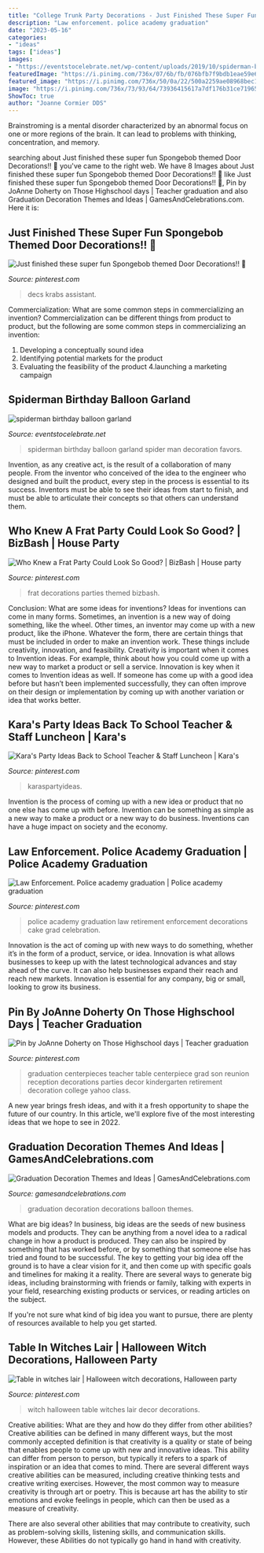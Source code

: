 ```yaml
---
title: "College Trunk Party Decorations - Just Finished These Super Fun Spongebob Themed Door Decorations!! 🍍"
description: "Law enforcement. police academy graduation"
date: "2023-05-16"
categories:
- "ideas"
tags: ["ideas"]
images:
- "https://eventstocelebrate.net/wp-content/uploads/2019/10/spiderman-birthday-balloon-garland.jpeg"
featuredImage: "https://i.pinimg.com/736x/07/6b/fb/076bfb7f9bdb1eae59e67a68988b150b--sleepy-hollow-garage.jpg"
featured_image: "https://i.pinimg.com/736x/50/0a/22/500a2259ae08968bec1d355b09dc8ce8--centrepiece-ideas-book-centerpieces.jpg"
image: "https://i.pinimg.com/736x/73/93/64/73936415617a7df176b31ce719658d85.jpg"
ShowToc: true
author: "Joanne Cormier DDS"
---
```



Brainstroming is a mental disorder characterized by an abnormal focus on one or more regions of the brain. It can lead to problems with thinking, concentration, and memory.

	

		
searching about Just finished these super fun Spongebob themed Door Decorations!! 🍍 you've came to the right web. We have 8 Images about Just finished these super fun Spongebob themed Door Decorations!! 🍍 like Just finished these super fun Spongebob themed Door Decorations!! 🍍, Pin by JoAnne Doherty on Those Highschool days | Teacher graduation and also Graduation Decoration Themes and Ideas | GamesAndCelebrations.com. Here it is:
		
    
## Just Finished These Super Fun Spongebob Themed Door Decorations!! 🍍

<img loading=lazy src="https://i.pinimg.com/736x/73/93/64/73936415617a7df176b31ce719658d85.jpg" onerror="this.onerror=null;this.src='https://tse3.mm.bing.net/th?id=OIP._hMIu8vFqkG-nSM1JkASkgHaJ3&amp;pid=15.1';" alt="Just finished these super fun Spongebob themed Door Decorations!! 🍍">

_Source: pinterest.com_

>decs krabs assistant. 

	

Commercialization: What are some common steps in commercializing an invention?
Commercialization can be different things from product to product, but the following are some common steps in commercializing an invention:
1. Developing a conceptually sound idea 
2. Identifying potential markets for the product 
3. Evaluating the feasibility of the product 
4.launching a marketing campaign 

    
## Spiderman Birthday Balloon Garland

<img loading=lazy src="https://eventstocelebrate.net/wp-content/uploads/2019/10/spiderman-birthday-balloon-garland.jpeg" onerror="this.onerror=null;this.src='https://tse4.mm.bing.net/th?id=OIP.ZWYtiawbOqA5UV7xTpOM4gHaJ4&amp;pid=15.1';" alt="spiderman birthday balloon garland">

_Source: eventstocelebrate.net_

>spiderman birthday balloon garland spider man decoration favors. 

	

Invention, as any creative act, is the result of a collaboration of many people. From the inventor who conceived of the idea to the engineer who designed and built the product, every step in the process is essential to its success. Inventors must be able to see their ideas from start to finish, and must be able to articulate their concepts so that others can understand them.

    
## Who Knew A Frat Party Could Look So Good? | BizBash | House Party

<img loading=lazy src="https://i.pinimg.com/736x/a2/e8/4d/a2e84de328473091e4fdfc76df1a6e0f.jpg" onerror="this.onerror=null;this.src='https://tse2.mm.bing.net/th?id=OIP.wEcZ52TcaCMzoOEp8LzedgHaLK&amp;pid=15.1';" alt="Who Knew a Frat Party Could Look So Good? | BizBash | House party">

_Source: pinterest.com_

>frat decorations parties themed bizbash. 

	

Conclusion: What are some ideas for inventions?
Ideas for inventions can come in many forms. Sometimes, an invention is a new way of doing something, like the wheel. Other times, an inventor may come up with a new product, like the iPhone. Whatever the form, there are certain things that must be included in order to make an invention work. These things include creativity, innovation, and feasibility. 
Creativity is important when it comes to Invention ideas. For example, think about how you could come up with a new way to market a product or sell a service. Innovation is key when it comes to Invention ideas as well. If someone has come up with a good idea before but hasn’t been implemented successfully, they can often improve on their design or implementation by coming up with another variation or idea that works better.

    
## Kara&#039;s Party Ideas Back To School Teacher &amp; Staff Luncheon | Kara&#039;s

<img loading=lazy src="https://i.pinimg.com/736x/c5/7d/a0/c57da04424797a4201a34098d9dc2952.jpg" onerror="this.onerror=null;this.src='https://tse3.mm.bing.net/th?id=OIP.ORihYdN0k0Z3wUEEP2MGOAHaJ3&amp;pid=15.1';" alt="Kara&#039;s Party Ideas Back to School Teacher &amp; Staff Luncheon | Kara&#039;s">

_Source: pinterest.com_

>karaspartyideas. 

	

Invention is the process of coming up with a new idea or product that no one else has come up with before. Invention can be something as simple as a new way to make a product or a new way to do business. Inventions can have a huge impact on society and the economy.

    
## Law Enforcement. Police Academy Graduation | Police Academy Graduation

<img loading=lazy src="https://i.pinimg.com/736x/68/34/87/683487bca2a16491952ed7147705d19f--police-academy-party-police-party.jpg" onerror="this.onerror=null;this.src='https://tse3.mm.bing.net/th?id=OIP.kfBjPcuBIZAMx3H5TXHXEQHaNJ&amp;pid=15.1';" alt="Law Enforcement. Police academy graduation | Police academy graduation">

_Source: pinterest.com_

>police academy graduation law retirement enforcement decorations cake grad celebration. 

	

Innovation is the act of coming up with new ways to do something, whether it’s in the form of a product, service, or idea. Innovation is what allows businesses to keep up with the latest technological advances and stay ahead of the curve. It can also help businesses expand their reach and reach new markets. Innovation is essential for any company, big or small, looking to grow its business.

    
## Pin By JoAnne Doherty On Those Highschool Days | Teacher Graduation

<img loading=lazy src="https://i.pinimg.com/736x/50/0a/22/500a2259ae08968bec1d355b09dc8ce8--centrepiece-ideas-book-centerpieces.jpg" onerror="this.onerror=null;this.src='https://tse2.mm.bing.net/th?id=OIP.tmVYf0_5kDcdN6m1ocZTOQHaJ4&amp;pid=15.1';" alt="Pin by JoAnne Doherty on Those Highschool days | Teacher graduation">

_Source: pinterest.com_

>graduation centerpieces teacher table centerpiece grad son reunion reception decorations parties decor kindergarten retirement decoration college yahoo class. 

	

A new year brings fresh ideas, and with it a fresh opportunity to shape the future of our country.  In this article, we'll explore five of the most interesting ideas that we hope to see in 2022. 

    
## Graduation Decoration Themes And Ideas | GamesAndCelebrations.com

<img loading=lazy src="http://www.gamesandcelebrations.com/wp-content/uploads/2017/03/Graduation-Balloon-Decorations.jpg" onerror="this.onerror=null;this.src='https://tse1.mm.bing.net/th?id=OIP.nqptYx7Ei2H_Dl_zASBrBwHaOR&amp;pid=15.1';" alt="Graduation Decoration Themes and Ideas | GamesAndCelebrations.com">

_Source: gamesandcelebrations.com_

>graduation decoration decorations balloon themes. 

	

What are big ideas?
In business, big ideas are the seeds of new business models and products. They can be anything from a novel idea to a radical change in how a product is produced. They can also be inspired by something that has worked before, or by something that someone else has tried and found to be successful. 
The key to getting your big idea off the ground is to have a clear vision for it, and then come up with specific goals and timelines for making it a reality. There are several ways to generate big ideas, including brainstorming with friends or family, talking with experts in your field, researching existing products or services, or reading articles on the subject. 

If you're not sure what kind of big idea you want to pursue, there are plenty of resources available to help you get started.

    
## Table In Witches Lair | Halloween Witch Decorations, Halloween Party

<img loading=lazy src="https://i.pinimg.com/736x/07/6b/fb/076bfb7f9bdb1eae59e67a68988b150b--sleepy-hollow-garage.jpg" onerror="this.onerror=null;this.src='https://tse3.mm.bing.net/th?id=OIP.YLHPNrgV504sM9O0QcG3BwDhEs&amp;pid=15.1';" alt="Table in witches lair | Halloween witch decorations, Halloween party">

_Source: pinterest.com_

>witch halloween table witches lair decor decorations. 

	

Creative abilities: What are they and how do they differ from other abilities?
Creative abilities can be defined in many different ways, but the most commonly accepted definition is that creativity is a quality or state of being that enables people to come up with new and innovative ideas. This ability can differ from person to person, but typically it refers to a spark of inspiration or an idea that comes to mind.
There are several different ways creative abilities can be measured, including creative thinking tests and creative writing exercises. However, the most common way to measure creativity is through art or poetry. This is because art has the ability to stir emotions and evoke feelings in people, which can then be used as a measure of creativity.

There are also several other abilities that may contribute to creativity, such as problem-solving skills, listening skills, and communication skills. However, these Abilities do not typically go hand in hand with creativity.

